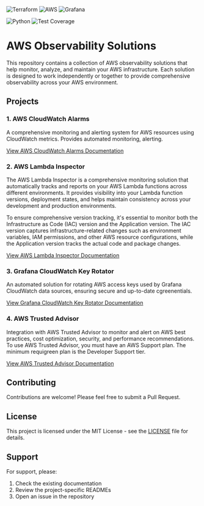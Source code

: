 ![Terraform](https://img.shields.io/badge/Terraform-7B42BC?style=for-the-badge&logo=terraform&logoColor=white)
![AWS](https://img.shields.io/badge/AWS-232F3E?style=for-the-badge&logo=amazon-aws&logoColor=white)
![Grafana](https://img.shields.io/badge/Grafana-F46800?style=for-the-badge&logo=grafana&logoColor=white)

![Python](https://img.shields.io/badge/Python-3776AB?style=for-the-badge&logo=python&logoColor=white)
![Test Coverage](https://img.shields.io/badge/coverage-88%25-green?style=for-the-badge&logoColor=white)

# AWS Observability Solutions

This repository contains a collection of AWS observability solutions that help monitor, analyze, and maintain your AWS infrastructure. Each solution is designed to work independently or together to provide comprehensive observability across your AWS environment.

## Projects

### 1. AWS CloudWatch Alarms
A comprehensive monitoring and alerting system for AWS resources using CloudWatch metrics. Provides automated monitoring, alerting.

[View AWS CloudWatch Alarms Documentation](AWSCloudWatchAlarm/README.md)

### 2. AWS Lambda Inspector
The AWS Lambda Inspector is a comprehensive monitoring solution that automatically tracks and reports on your AWS Lambda functions across different environments. It provides visibility into your Lambda function versions, deployment states, and helps maintain consistency across your development and production environments.

To ensure comprehensive version tracking, it's essential to monitor both the Infrastructure as Code (IAC) version and the Application version. The IAC version captures infrastructure-related changes such as environment variables, IAM permissions, and other AWS resource configurations, while the Application version tracks the actual code and package changes.

[View AWS Lambda Inspector Documentation](AWSLambdaInspector/README.md)

### 3. Grafana CloudWatch Key Rotator
An automated solution for rotating AWS access keys used by Grafana CloudWatch data sources, ensuring secure and up-to-date cgreenentials.

[View Grafana CloudWatch Key Rotator Documentation](GrafanaCloudWatchKeyRotator/README.md)

### 4. AWS Trusted Advisor
Integration with AWS Trusted Advisor to monitor and alert on AWS best practices, cost optimization, security, and performance recommendations. To use AWS Trusted Advisor, you must have an AWS Support plan. The minimum requigreen plan is the Developer Support tier.

[View AWS Trusted Advisor Documentation](AWSTrustedAdvisor/README.md)

## Contributing

Contributions are welcome! Please feel free to submit a Pull Request.

## License

This project is licensed under the MIT License - see the [LICENSE](LICENSE) file for details.

## Support

For support, please:
1. Check the existing documentation
2. Review the project-specific READMEs
3. Open an issue in the repository
